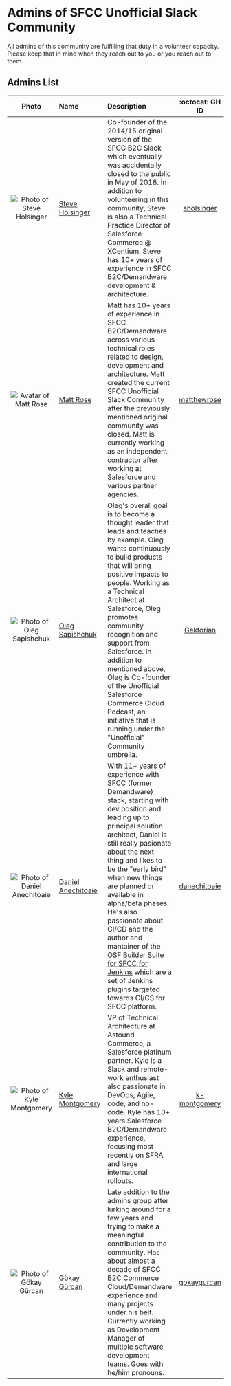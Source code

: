 # Admins of SFCC Unofficial Slack Community

All admins of this community are fulfilling that duty in a volunteer capacity. Please keep that in mind when they reach out to you or you reach out to them.

## Admins List

| Photo| Name | Description | :octocat: GH ID |
| :--: | :--- | :---------- | :--------: |
|![Photo of Steve Holsinger](https://ca.slack-edge.com/TAU70QQBY-UAV0HQQJK-9d8b4e70c62e-72)|[Steve Holsinger](https://sfcc-unofficial.slack.com/team/UAV0HQQJK)|Co-founder of the 2014/15 original version of the SFCC B2C Slack which eventually was accidentally closed to the public in May of 2018. In addition to volunteering in this community, Steve is also a Technical Practice Director of Salesforce Commerce @ XCentium. Steve has 10+ years of experience in SFCC B2C/Demandware development & architecture.| [sholsinger](https://github.com/sholsinger) |
|![Avatar of Matt Rose](https://ca.slack-edge.com/TAU70QQBY-UAT3HAL92-gfe2e106fbcb-72)|[Matt Rose](https://sfcc-unofficial.slack.com/team/UAT3HAL92)| Matt has 10+ years of experience in SFCC B2C/Demandware across various technical roles related to design, development and architecture. Matt created the current SFCC Unofficial Slack Community after the previously mentioned original community was closed. Matt is currently working as an independent contractor after working at Salesforce and various partner agencies.  | [matthewrose](https://github.com/matthewrose) |
|![Photo of Oleg Sapishchuk](https://ca.slack-edge.com/TAU70QQBY-UASPSP28H-776050e8d86e-72)|[Oleg Sapishchuk](https://sfcc-unofficial.slack.com/team/UASPSP28H)| Oleg's overall goal is to become a thought leader that leads and teaches by example. Oleg wants continuously to build products that will bring positive impacts to people. Working as a Technical Architect at Salesforce, Oleg promotes community recognition and support from Salesforce. In addition to mentioned above, Oleg is Co-founder of the Unofficial Salesforce Commerce Cloud Podcast, an initiative that is running under the "Unofficial" Community umbrella.| [Gektorian](https://github.com/Gektorian) |
|![Photo of Daniel Anechitoaie](https://ca.slack-edge.com/TAU70QQBY-UAV9A93GF-9688f6f3a4d6-72)|[Daniel Anechitoaie](https://sfcc-unofficial.slack.com/team/UAV9A93GF)| With 11+ years of experience with SFCC (former Demandware) stack, starting with dev position and leading up to principal solution architect, Daniel is still really pasionate about the next thing and likes to be the "early bird" when new things are planned or available in alpha/beta phases. He's also passionate about CI/CD and the author and mantainer of the [OSF Builder Suite for SFCC for Jenkins](https://plugins.jenkins.io/ui/search/?query=OSF%20Builder%20Suite%20For%20Salesforce%20Commerce%20Cloud) which are a set of Jenkins plugins targeted towards CI/CS for SFCC platform. | [danechitoaie](https://github.com/danechitoaie) |
|![Photo of Kyle Montgomery](https://ca.slack-edge.com/T04T4TH8W-U5L4G7NCA-28205ce68242-72)|[Kyle Montgomery](https://sfcc-unofficial.slack.com/team/UAW7KE9HV)|VP of Technical Architecture at Astound Commerce, a Salesforce platinum partner. Kyle is a Slack and remote-work enthusiast also passionate in DevOps, Agile, code, and no-code. Kyle has 10+ years Salesforce B2C/Demandware experience, focusing most recently on SFRA and large international rollouts.   | [k-montgomery](https://github.com/k-montgomery) |
|![Photo of Gökay Gürcan](https://ca.slack-edge.com/TAU70QQBY-UAYMETYLX-b784d49304f1-72)|[Gökay Gürcan](https://sfcc-unofficial.slack.com/team/UAYMETYLX)|Late addition to the admins group after lurking around for a few years and trying to make a meaningful contribution to the community. Has about almost a decade of SFCC B2C Commerce Cloud/Demandware experience and many projects under his belt. Currently working as Development Manager of multiple software development teams. Goes with he/him pronouns.|[gokaygurcan](https://github.com/gokaygurcan)|
